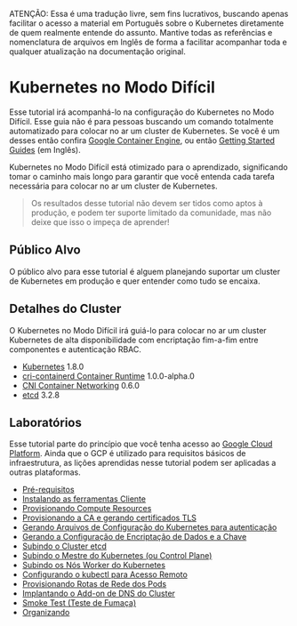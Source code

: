 ATENÇÃO: Essa é uma tradução livre, sem fins lucrativos, buscando apenas facilitar o acesso a material em Português sobre o Kubernetes diretamente de quem realmente entende do assunto. Mantive todas as referências e nomenclatura de arquivos em Inglês de forma a facilitar acompanhar toda e qualquer atualização na documentação original.

# Kubernetes no Modo Difícil

Esse tutorial irá acompanhá-lo na configuração do Kubernetes no Modo Difícil. Esse guia não é para pessoas buscando um comando totalmente automatizado para colocar no ar um cluster de Kubernetes. Se você é um desses então confira [Google Container Engine](https://cloud.google.com/container-engine), ou então [Getting Started Guides](http://kubernetes.io/docs/getting-started-guides/) (em Inglês).

Kubernetes no Modo Difícil está otimizado para o aprendizado, significando tomar o caminho mais longo para garantir que você entenda cada tarefa necessária para colocar no ar um cluster de Kubernetes.

> Os resultados desse tutorial não devem ser tidos como aptos à produção, e podem ter suporte limitado da comunidade, mas não deixe que isso o impeça de aprender!

## Público Alvo

O público alvo para esse tutorial é alguem planejando suportar um cluster de Kubernetes em produção e quer entender como tudo se encaixa.

## Detalhes do Cluster

O Kubernetes no Modo Difícil irá guiá-lo para colocar no ar um cluster Kubernetes de alta disponibilidade com encriptação fim-a-fim entre componentes e autenticação RBAC.

* [Kubernetes](https://github.com/kubernetes/kubernetes) 1.8.0
* [cri-containerd Container Runtime](https://github.com/kubernetes-incubator/cri-containerd) 1.0.0-alpha.0
* [CNI Container Networking](https://github.com/containernetworking/cni) 0.6.0
* [etcd](https://github.com/coreos/etcd) 3.2.8

## Laboratórios

Esse tutorial parte do princípio que você tenha acesso ao [Google Cloud Platform](https://cloud.google.com). Ainda que o GCP é utilizado para requisitos básicos de infraestrutura, as lições aprendidas nesse tutorial podem ser aplicadas a outras plataformas.

* [Pré-requisitos](docs/01-prerequisites.md)
* [Instalando as ferramentas Cliente](docs/02-client-tools.md)
* [Provisionando Compute Resources](docs/03-compute-resources.md)
* [Provisionando a CA e gerando certificados TLS](docs/04-certificate-authority.md)
* [Gerando Arquivos de Configuração do Kubernetes para autenticação](docs/05-kubernetes-configuration-files.md)
* [Gerando a Configuração de Encriptação de Dados e a Chave](docs/06-data-encryption-keys.md)
* [Subindo o Cluster etcd](docs/07-bootstrapping-etcd.md)
* [Subindo o Mestre do Kubernetes (ou Control Plane)](docs/08-bootstrapping-kubernetes-controllers.md)
* [Subindo os Nós Worker do Kubernetes](docs/09-bootstrapping-kubernetes-workers.md)
* [Configurando o kubectl para Acesso Remoto](docs/10-configuring-kubectl.md)
* [Provisionando Rotas de Rede dos Pods](docs/11-pod-network-routes.md)
* [Implantando o Add-on de DNS do Cluster](docs/12-dns-addon.md)
* [Smoke Test (Teste de Fumaça)](docs/13-smoke-test.md)
* [Organizando](docs/14-cleanup.md)
